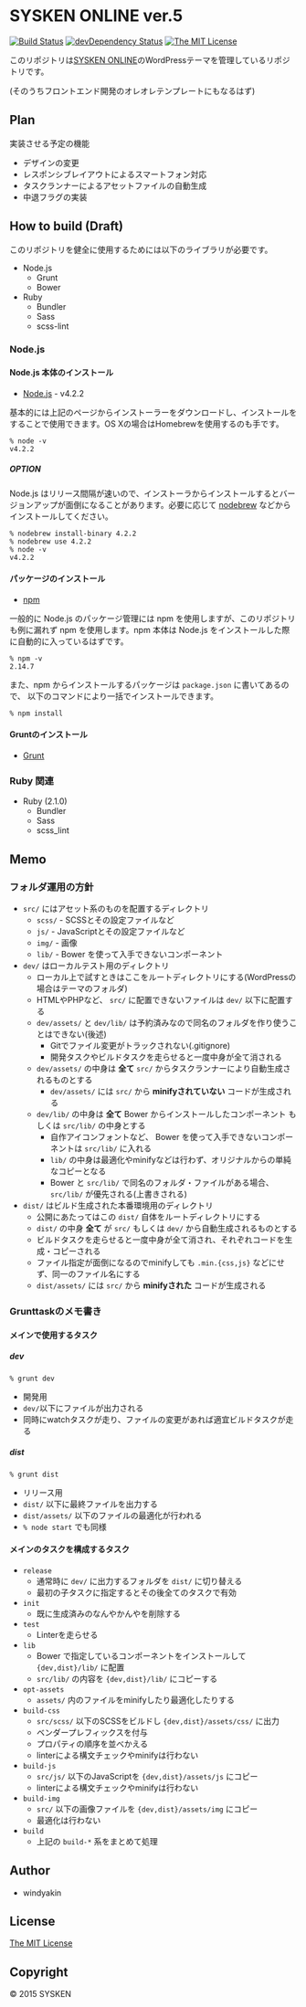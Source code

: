 # SYSKEN ONLINE ver.5

[![Build Status](https://travis-ci.org/TNCT-SYSKEN/SYSKENONLINE5.svg?branch=master)](https://travis-ci.org/TNCT-SYSKEN/SYSKENONLINE5)
[![devDependency Status](https://david-dm.org/TNCT-SYSKEN/SYSKENONLINE5/dev-status.svg)](https://david-dm.org/TNCT-SYSKEN/SYSKENONLINE5#info=devDependencies)
[![The MIT License](https://img.shields.io/badge/license-MIT-blue.svg)](LICENSE)

このリポジトリは[SYSKEN ONLINE](http://sysken.org/)のWordPressテーマを管理しているリポジトリです。

(そのうちフロントエンド開発のオレオレテンプレートにもなるはず)

## Plan

実装させる予定の機能

 * デザインの変更
 * レスポンシブレイアウトによるスマートフォン対応
 * タスクランナーによるアセットファイルの自動生成
 * 中退フラグの実装


## How to build (Draft)

このリポジトリを健全に使用するためには以下のライブラリが必要です。

 * Node.js
   * Grunt
   * Bower
 * Ruby
   * Bundler
   * Sass
   * scss-lint

### Node.js

#### Node.js 本体のインストール

 * [Node.js](https://nodejs.org/en/) - v4.2.2

基本的には上記のページからインストーラーをダウンロードし、インストールをすることで使用できます。OS Xの場合はHomebrewを使用するのも手です。

```
% node -v
v4.2.2
```

##### OPTION

Node.js はリリース間隔が速いので、インストーラからインストールするとバージョンアップが面倒になることがあります。必要に応じて [nodebrew](https://github.com/hokaccha/nodebrew) などからインストールしてください。

```
% nodebrew install-binary 4.2.2
% nodebrew use 4.2.2
% node -v
v4.2.2
```

#### パッケージのインストール

 * [npm](https://www.npmjs.com/)

一般的に Node.js のパッケージ管理には npm を使用しますが、このリポジトリも例に漏れず npm を使用します。npm 本体は Node.js をインストールした際に自動的に入っているはずです。

```
% npm -v
2.14.7
```

また、npm からインストールするパッケージは ``package.json`` に書いてあるので、 以下のコマンドにより一括でインストールできます。

```
% npm install
```

#### Gruntのインストール

 * [Grunt](http://gruntjs.com/)


### Ruby 関連

 * Ruby (2.1.0)
   * Bundler
   * Sass
   * scss_lint


## Memo

### フォルダ運用の方針

 * ``src/`` にはアセット系のものを配置するディレクトリ
   * ``scss/`` - SCSSとその設定ファイルなど
   * ``js/`` - JavaScriptとその設定ファイルなど
   * ``img/`` - 画像
   * ``lib/`` - Bower を使って入手できないコンポーネント
 * ``dev/`` はローカルテスト用のディレクトリ
   * ローカル上で試すときはここをルートディレクトリにする(WordPressの場合はテーマのフォルダ)
   * HTMLやPHPなど、 ``src/`` に配置できないファイルは ``dev/`` 以下に配置する
   * ``dev/assets/`` と ``dev/lib/`` は予約済みなので同名のフォルダを作り使うことはできない(後述)
     * Gitでファイル変更がトラックされない(.gitignore)
     * 開発タスクやビルドタスクを走らせると一度中身が全て消される
   * ``dev/assets/`` の中身は **全て** ``src/`` からタスクランナーにより自動生成されるものとする
     * ``dev/assets/`` には ``src/`` から **minifyされていない** コードが生成される
   * ``dev/lib/`` の中身は **全て** Bower からインストールしたコンポーネント もしくは ``src/lib/`` の中身とする
     * 自作アイコンフォントなど、 Bower を使って入手できないコンポーネントは ``src/lib/`` に入れる
     * ``lib/`` の中身は最適化やminifyなどは行わず、オリジナルからの単純なコピーとなる
     * Bower と ``src/lib/`` で同名のフォルダ・ファイルがある場合、 ``src/lib/`` が優先される(上書きされる)
 * ``dist/`` はビルド生成された本番環境用のディレクトリ
   * 公開にあたってはこの ``dist/`` 自体をルートディレクトリにする
   * ``dist/`` の中身 **全て** が ``src/`` もしくは ``dev/`` から自動生成されるものとする
   * ビルドタスクを走らせると一度中身が全て消され、それぞれコードを生成・コピーされる
   * ファイル指定が面倒になるのでminifyしても ``.min.{css,js}`` などにせず、同一のファイル名にする
   * ``dist/assets/`` には ``src/`` から **minifyされた** コードが生成される

### Grunttaskのメモ書き

#### メインで使用するタスク

##### dev

```
% grunt dev
```

* 開発用
* ``dev/``以下にファイルが出力される
* 同時にwatchタスクが走り、ファイルの変更があれば適宜ビルドタスクが走る

##### dist

```
% grunt dist
```

* リリース用
* ``dist/`` 以下に最終ファイルを出力する
* ``dist/assets/`` 以下のファイルの最適化が行われる
* ``% node start`` でも同様

#### メインのタスクを構成するタスク

* ``release``
  * 通常時に ``dev/`` に出力するフォルダを ``dist/`` に切り替える
  * 最初の子タスクに指定するとその後全てのタスクで有効
* ``init``
  * 既に生成済みのなんやかんやを削除する
* ``test``
  * Linterを走らせる
* ``lib``
  * Bower で指定しているコンポーネントをインストールして ``{dev,dist}/lib/`` に配置
  * ``src/lib/`` の内容を ``{dev,dist}/lib/`` にコピーする
* ``opt-assets``
  * ``assets/`` 内のファイルをminifyしたり最適化したりする
* ``build-css``
  * ``src/scss/`` 以下のSCSSをビルドし ``{dev,dist}/assets/css/`` に出力
  * ベンダープレフィックスを付与
  * プロパティの順序を並べかえる
  * linterによる構文チェックやminifyは行わない
* ``build-js``
  * ``src/js/`` 以下のJavaScriptを ``{dev,dist}/assets/js`` にコピー
  * linterによる構文チェックやminifyは行わない
* ``build-img``
  * ``src/`` 以下の画像ファイルを ``{dev,dist}/assets/img`` にコピー
  * 最適化は行わない
* ``build``
  * 上記の ``build-*`` 系をまとめて処理

## Author
 * windyakin

## License
[The MIT License](LICENSE)

## Copyright
&copy; 2015 SYSKEN
